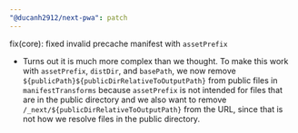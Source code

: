 ```yaml
---
"@ducanh2912/next-pwa": patch
---
```


fix(core): fixed invalid precache manifest with `assetPrefix`

- Turns out it is much more complex than we thought. To make this work with `assetPrefix`, `distDir`, and `basePath`, we now remove `${publicPath}${publicDirRelativeToOutputPath}` from public files in `manifestTransforms` because `assetPrefix` is not intended for files that are in the public directory and we also want to remove `/_next/${publicDirRelativeToOutputPath}` from the URL, since that is not how we resolve files in the public directory.